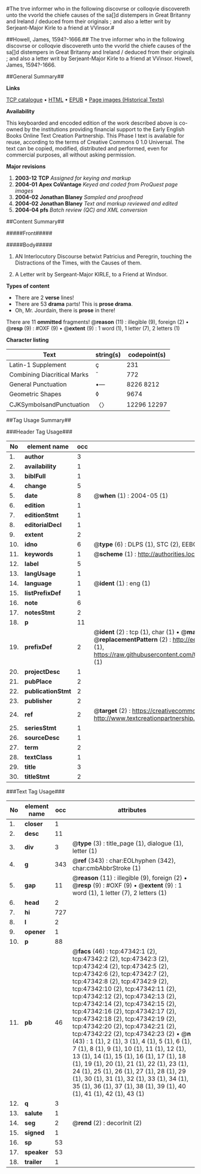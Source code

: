 #The trve informer who in the following discovrse or colloqvie discovereth unto the vvorld the chiefe causes of the sa[]d distempers in Great Britanny and Ireland / deduced from their originals ; and also a letter writ by Serjeant-Major Kirle to a friend at VVinsor.#

##Howell, James, 1594?-1666.##
The trve informer who in the following discovrse or colloqvie discovereth unto the vvorld the chiefe causes of the sa[]d distempers in Great Britanny and Ireland / deduced from their originals ; and also a letter writ by Serjeant-Major Kirle to a friend at VVinsor.
Howell, James, 1594?-1666.

##General Summary##

**Links**

[TCP catalogue](http://www.ota.ox.ac.uk/tcp/)  • 
[HTML](http://tei.it.ox.ac.uk/tcp/Texts-HTML/free/A44/A44760.html)  • 
[EPUB](http://tei.it.ox.ac.uk/tcp/Texts-EPUB/free/A44/A44760.epub) • 
[Page images (Historical Texts)](https://data.historicaltexts.jisc.ac.uk/view?pubId=eebo-11298699e&pageId=eebo-11298699e-47342-1)

**Availability**

This keyboarded and encoded edition of the
	       work described above is co-owned by the institutions
	       providing financial support to the Early English Books
	       Online Text Creation Partnership. This Phase I text is
	       available for reuse, according to the terms of Creative
	       Commons 0 1.0 Universal. The text can be copied,
	       modified, distributed and performed, even for
	       commercial purposes, all without asking permission.

**Major revisions**

1. __2003-12__ __TCP__ *Assigned for keying and markup*
1. __2004-01__ __Apex CoVantage__ *Keyed and coded from ProQuest page images*
1. __2004-02__ __Jonathan Blaney__ *Sampled and proofread*
1. __2004-02__ __Jonathan Blaney__ *Text and markup reviewed and edited*
1. __2004-04__ __pfs__ *Batch review (QC) and XML conversion*

##Content Summary##

#####Front#####

#####Body#####

1. AN Interlocutory Discourse betwixt Patricius and Peregrin, touching the Distractions of the Times, with the Causes of them.

1. A Letter writ by Sergeant-Major KIRLE, to a Friend at Windsor.

**Types of content**

  * There are 2 **verse** lines!
  * There are 53 **drama** parts! This is **prose drama**.
  * Oh, Mr. Jourdain, there is **prose** in there!

There are 11 **ommitted** fragments! 
 @__reason__ (11) : illegible (9), foreign (2)  •  @__resp__ (9) : #OXF (9)  •  @__extent__ (9) : 1 word (1), 1 letter (7), 2 letters (1)

**Character listing**


|Text|string(s)|codepoint(s)|
|---|---|---|
|Latin-1 Supplement|ç|231|
|Combining             Diacritical Marks|̄|772|
|General Punctuation|•—|8226 8212|
|Geometric Shapes|◊|9674|
|CJKSymbolsandPunctuation|〈〉|12296 12297|

##Tag Usage Summary##

###Header Tag Usage###

|No|element name|occ|attributes|
|---|---|---|---|
|1.|__author__|3||
|2.|__availability__|1||
|3.|__biblFull__|1||
|4.|__change__|5||
|5.|__date__|8| @__when__ (1) : 2004-05 (1)|
|6.|__edition__|1||
|7.|__editionStmt__|1||
|8.|__editorialDecl__|1||
|9.|__extent__|2||
|10.|__idno__|6| @__type__ (6) : DLPS (1), STC (2), EEBO-CITATION (1), OCLC (1), VID (1)|
|11.|__keywords__|1| @__scheme__ (1) : http://authorities.loc.gov/ (1)|
|12.|__label__|5||
|13.|__langUsage__|1||
|14.|__language__|1| @__ident__ (1) : eng (1)|
|15.|__listPrefixDef__|1||
|16.|__note__|6||
|17.|__notesStmt__|2||
|18.|__p__|11||
|19.|__prefixDef__|2| @__ident__ (2) : tcp (1), char (1)  •  @__matchPattern__ (2) : ([0-9\-]+):([0-9IVX]+) (1), (.+) (1)  •  @__replacementPattern__ (2) : http://eebo.chadwyck.com/downloadtiff?vid=$1&page=$2 (1), https://raw.githubusercontent.com/textcreationpartnership/Texts/master/tcpchars.xml#$1 (1)|
|20.|__projectDesc__|1||
|21.|__pubPlace__|2||
|22.|__publicationStmt__|2||
|23.|__publisher__|2||
|24.|__ref__|2| @__target__ (2) : https://creativecommons.org/publicdomain/zero/1.0/ (1), http://www.textcreationpartnership.org/docs/. (1)|
|25.|__seriesStmt__|1||
|26.|__sourceDesc__|1||
|27.|__term__|2||
|28.|__textClass__|1||
|29.|__title__|3||
|30.|__titleStmt__|2||


###Text Tag Usage###

|No|element name|occ|attributes|
|---|---|---|---|
|1.|__closer__|1||
|2.|__desc__|11||
|3.|__div__|3| @__type__ (3) : title_page (1), dialogue (1), letter (1)|
|4.|__g__|343| @__ref__ (343) : char:EOLhyphen (342), char:cmbAbbrStroke (1)|
|5.|__gap__|11| @__reason__ (11) : illegible (9), foreign (2)  •  @__resp__ (9) : #OXF (9)  •  @__extent__ (9) : 1 word (1), 1 letter (7), 2 letters (1)|
|6.|__head__|2||
|7.|__hi__|727||
|8.|__l__|2||
|9.|__opener__|1||
|10.|__p__|88||
|11.|__pb__|46| @__facs__ (46) : tcp:47342:1 (2), tcp:47342:2 (2), tcp:47342:3 (2), tcp:47342:4 (2), tcp:47342:5 (2), tcp:47342:6 (2), tcp:47342:7 (2), tcp:47342:8 (2), tcp:47342:9 (2), tcp:47342:10 (2), tcp:47342:11 (2), tcp:47342:12 (2), tcp:47342:13 (2), tcp:47342:14 (2), tcp:47342:15 (2), tcp:47342:16 (2), tcp:47342:17 (2), tcp:47342:18 (2), tcp:47342:19 (2), tcp:47342:20 (2), tcp:47342:21 (2), tcp:47342:22 (2), tcp:47342:23 (2)  •  @__n__ (43) : 1 (1), 2 (1), 3 (1), 4 (1), 5 (1), 6 (1), 7 (1), 8 (1), 9 (1), 10 (1), 11 (1), 12 (1), 13 (1), 14 (1), 15 (1), 16 (1), 17 (1), 18 (1), 19 (1), 20 (1), 21 (1), 22 (1), 23 (1), 24 (1), 25 (1), 26 (1), 27 (1), 28 (1), 29 (1), 30 (1), 31 (1), 32 (1), 33 (1), 34 (1), 35 (1), 36 (1), 37 (1), 38 (1), 39 (1), 40 (1), 41 (1), 42 (1), 43 (1)|
|12.|__q__|3||
|13.|__salute__|1||
|14.|__seg__|2| @__rend__ (2) : decorInit (2)|
|15.|__signed__|1||
|16.|__sp__|53||
|17.|__speaker__|53||
|18.|__trailer__|1||
